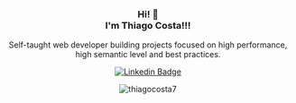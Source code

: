 <div align="center">
  <h3 align="center"> Hi! 👋<br>I'm Thiago Costa!!! </h3>

  <p align="center">
    Self-taught web developer building projects focused on high performance, high semantic level and best practices.
  </p>

  [![Linkedin Badge](https://img.shields.io/badge/-thiagocosta7-blue?style=flat-square&logo=Linkedin&logoColor=white&link=https://www.linkedin.com/in/sriharikapu/)](https://www.linkedin.com/in/thiagocosta7/)

  <img align="center" src="https://github-readme-stats.vercel.app/api/top-langs?username=thiagocosta7&show_icons=true&locale=en&layout=compact&theme=transparent" alt="thiagocosta7" />
</div>
